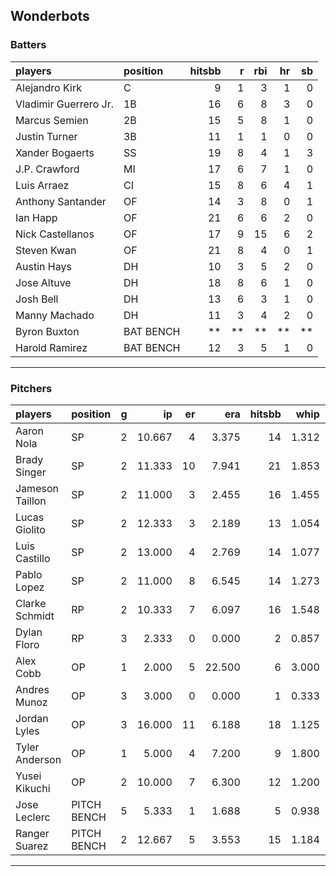 ## Wonderbots

### Batters

 
|players               |position  | hitsbb|  r| rbi| hr| sb| 
|:---------------------|:---------|------:|--:|---:|--:|--:| 
|Alejandro Kirk        |C         |      9|  1|   3|  1|  0| 
|Vladimir Guerrero Jr. |1B        |     16|  6|   8|  3|  0| 
|Marcus Semien         |2B        |     15|  5|   8|  1|  0| 
|Justin Turner         |3B        |     11|  1|   1|  0|  0| 
|Xander Bogaerts       |SS        |     19|  8|   4|  1|  3| 
|J.P. Crawford         |MI        |     17|  6|   7|  1|  0| 
|Luis Arraez           |CI        |     15|  8|   6|  4|  1| 
|Anthony Santander     |OF        |     14|  3|   8|  0|  1| 
|Ian Happ              |OF        |     21|  6|   6|  2|  0| 
|Nick Castellanos      |OF        |     17|  9|  15|  6|  2| 
|Steven Kwan           |OF        |     21|  8|   4|  0|  1| 
|Austin Hays           |DH        |     10|  3|   5|  2|  0| 
|Jose Altuve           |DH        |     18|  8|   6|  1|  0| 
|Josh Bell             |DH        |     13|  6|   3|  1|  0| 
|Manny Machado         |DH        |     11|  3|   4|  2|  0| 
|Byron Buxton          |BAT BENCH |     **| **|  **| **| **| 
|Harold Ramirez        |BAT BENCH |     12|  3|   5|  1|  0| 


* * *

### Pitchers

 
|players         |position    |  g|     ip| er|    era| hitsbb|  whip| so|  w| sv| 
|:---------------|:-----------|--:|------:|--:|------:|------:|-----:|--:|--:|--:| 
|Aaron Nola      |SP          |  2| 10.667|  4|  3.375|     14| 1.312|  9|  0|  0| 
|Brady Singer    |SP          |  2| 11.333| 10|  7.941|     21| 1.853|  6|  0|  0| 
|Jameson Taillon |SP          |  2| 11.000|  3|  2.455|     16| 1.455| 12|  1|  0| 
|Lucas Giolito   |SP          |  2| 12.333|  3|  2.189|     13| 1.054| 18|  1|  0| 
|Luis Castillo   |SP          |  2| 13.000|  4|  2.769|     14| 1.077| 16|  2|  0| 
|Pablo Lopez     |SP          |  2| 11.000|  8|  6.545|     14| 1.273| 15|  1|  0| 
|Clarke Schmidt  |RP          |  2| 10.333|  7|  6.097|     16| 1.548|  4|  0|  0| 
|Dylan Floro     |RP          |  3|  2.333|  0|  0.000|      2| 0.857|  0|  0|  0| 
|Alex Cobb       |OP          |  1|  2.000|  5| 22.500|      6| 3.000|  1|  0|  0| 
|Andres Munoz    |OP          |  3|  3.000|  0|  0.000|      1| 0.333|  5|  0|  1| 
|Jordan Lyles    |OP          |  3| 16.000| 11|  6.188|     18| 1.125| 12|  1|  0| 
|Tyler Anderson  |OP          |  1|  5.000|  4|  7.200|      9| 1.800|  7|  0|  0| 
|Yusei Kikuchi   |OP          |  2| 10.000|  7|  6.300|     12| 1.200| 10|  1|  0| 
|Jose Leclerc    |PITCH BENCH |  5|  5.333|  1|  1.688|      5| 0.938|  7|  0|  1| 
|Ranger Suarez   |PITCH BENCH |  2| 12.667|  5|  3.553|     15| 1.184| 11|  2|  0| 


* * *


